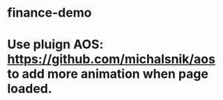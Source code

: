 # finance-demo
# Use pluign AOS: https://github.com/michalsnik/aos to add more animation when page loaded.